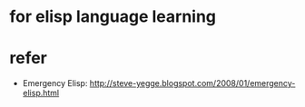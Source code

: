 ﻿# for elisp language learning

# refer
* Emergency Elisp: http://steve-yegge.blogspot.com/2008/01/emergency-elisp.html

